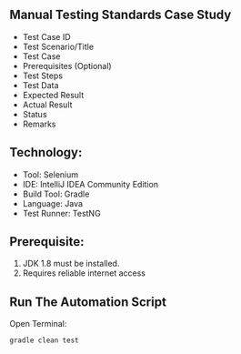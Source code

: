 ## Manual Testing Standards Case Study
- Test Case ID
- Test Scenario/Title
- Test Case
- Prerequisites (Optional)
- Test Steps
- Test Data
- Expected Result
- Actual Result
- Status
- Remarks

## Technology:
- Tool: Selenium
- IDE: IntelliJ IDEA Community Edition
- Build Tool: Gradle
- Language: Java
- Test Runner: TestNG

## Prerequisite:
1. JDK 1.8 must be installed.
2. Requires reliable internet access

## Run The Automation Script

Open Terminal:

```sh
gradle clean test
```
